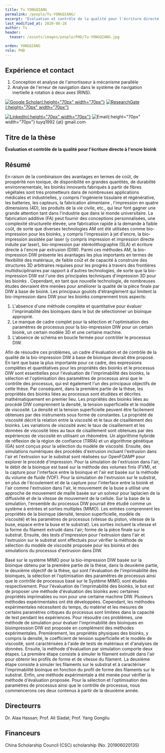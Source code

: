 ```yaml
---
title: Tu YONGQIANG
permalink: /people/Tu-YONGQIANG/
excerpt: "Évaluation et contrôle de la qualité pour l'écriture directe à l'encre bioink"
last_modified_at: 2020-08-28
author: Tu
header:
  teaser: /assets/images/people/PHD/Tu-YONGQIANG.jpg

orden: YONGQIANG
role: PHD
---
```


## Expérience et contact 


1. Conception et analyse de l'amortisseur à mécanisme parallèle
2. Analyse de l'erreur de navigation dans le système de navigation inertielle à rotation à deux axes (RINS).

[![Google Scholar](/assets/images/people/PHD/scholar.png){:height="70px" width="70px"}](https://scholar.google.com/citations?user=cELZ2BMAAAAJ&hl=fr) [![ResearchGate](/assets/images/people/PHD/researchgate.png){:height="70px" width="70px"}](https://www.researchgate.net/profile/Yongqiang_Tu)
 
[![LinkedIn](/assets/images/people/PHD/linkedin.png){:height="70px" width="70px"}](https://www.linkedin.com/in/勇强-涂-14a6671b5/) ![Email](/assets/images/people/PHD/mail.png){:height="70px" width="70px"} tuyq1992 {at} gmail.com



## Titre de la thèse 

**Évaluation et contrôle de la qualité pour l'écriture directe à l'encre bioink**

## Résumé

En raison de la combinaison des avantages en termes de coût, de prospérité non toxique, de disponibilité en grandes quantités, de durabilité environnementale, les bioinks innovants fabriqués à partir de fibres végétales sont très prometteurs dans de nombreuses applications médicales et industrielles, y compris l'ingénierie tissulaire et régénérative, les batteries, les capteurs, la fabrication alimentaire , l'impression en quatre dimensions (4D), les produits de la vie civile, etc., qui leur font gagner une grande attention tant dans l'industrie que dans le monde universitaire. La fabrication additive (FA) peut fournir des conceptions personnalisées, une complexité structurelle élevée, une fabrication rapide à la demande à faible coût, de sorte que diverses technologies AM ont été utilisées comme bio-impression pour les bioinks, y compris l'impression à jet d'encre, la bio-impression assistée par laser (y compris impression et impression directe induite par laser), bio-impression par stéréolithographie (SLA) et écriture directe à l'encre par extrusion (DIW). Parmi ces méthodes AM, la bio-impression DIW présente les avantages les plus importants en termes de flexibilité des matériaux, de faible coût et de capacité à construire des structures 3D arbitraires requises pour les progrès à travers des frontières multidisciplinaires par rapport à d'autres technologies, de sorte que la bio-impression DIW est l'une des principales techniques d'impression 3D pour les bioinks . Cependant, en tant que nouvelle technologie, de nombreuses études devraient être menées pour améliorer la qualité de la pièce finale par DIW à base de bioink. Les principaux goulots d'étranglement qui limitent la bio-impression dans DIW pour les bioinks comprennent trois aspects:

1. L'absence d'une méthode complète et quantitative pour évaluer l'imprimabilité des bioinques dans le but de sélectionner un bioinque approprié.
2. Le manque de cadre complet pour la sélection et l'optimisation des paramètres de processus pour la bio-impression DIW pour un certain bioink, un certain modèle 3D et une certaine machine.
3. L'absence de schéma en boucle fermée pour contrôler le processus DIW.


Afin de résoudre ces problèmes, un cadre d'évaluation et de contrôle de la qualité de la bio-impression DIW à base de bioinque devrait être proposé. En tant que base la plus importante pour ce cadre, des expressions complètes et quantitatives pour les propriétés des bioinks et le processus DIW sont essentielles pour l'évaluation de l'imprimabilité des bioinks, la sélection et l'optimisation des paramètres de processus ainsi que le contrôle des processus, qui est également l'un des principaux objectifs de cette thèse. Par conséquent, dans la première partie de la thèse, les propriétés des bioinks liées au processus sont étudiées et décrites mathématiquement en premier lieu. Les propriétés des bioinks liées au procédé DIW comprennent la densité, la tension superficielle et le modèle de viscosité. La densité et la tension superficielle peuvent être facilement obtenues par des instruments sous forme de constantes. La propriété de viscosité décrit la relation entre la viscosité et le taux de cisaillement des bioinks. Les variations de viscosité avec le taux de cisaillement et les données de viscosité liées au taux de cisaillement sont obtenues par des expériences de viscosité en utilisant un rhéomètre. Un algorithme hybride de réflexion de la région de confiance (TRRA) et un algorithme génétique (GA) sont conçus pour la sélection du modèle de viscosité. Ensuite, des simulations numériques des procédés d'extrusion incluant l'extrusion dans l'air et l'extrusion sur le substrat sont réalisées sur OpenFOAM® pour explorer le procédé d'impression. Pour la simulation de l'extrusion dans l'air, le débit de la bioinque est basé sur la méthode des volumes finis (FVM), et la capture pour l'interface entre la bioinque et l'air est basée sur la méthode du volume de fluide (VOF). Pour la simulation de l'extrusion sur le substrat, en plus de l'écoulement et de la capture pour l'interface entre la bioink et l'air comme l'extrusion dans l'air, le mouvement de la buse a utilisé une approche de mouvement de maille basée sur un solveur pour laplacien de la diffusivité et de la vitesse de mouvement de la cellule. Sur la base de la simulation, l'ensemble du processus DIW pourrait être étudié comme un système à entrées et sorties multiples (MIMO). Les entrées comprennent les propriétés de la bioinque (densité, tension superficielle, modèle de viscosité) et les paramètres de processus (vitesse du piston, vitesse de la buse, espace entre la buse et le substrat). Les sorties incluent la vitesse et la forme du filament extrudé dans l'air; forme de la pièce finale sur le substrat. Ensuite, des tests d'impression pour l'extrusion dans l'air et l'extrusion sur le substrat sont effectués pour vérifier la méthode de sélection du modèle de viscosité proposée pour les bioinks et des simulations du processus d'extrusion dans DIW.  


Basé sur le système MIMO pour la bio-impression DIW basée sur la bioinque obtenu par la première partie de la thèse, dans la deuxième partie, le deuxième objectif de la thèse, qui sont l'évaluation de l'imprimabilité des bioinques, la sélection et l'optimisation des paramètres de processus ainsi que le contrôle de processus basé sur le Système MIMO, sont étudiés respectivement.
Pour l'évaluation de l'imprimabilité des bioinks, le but est de proposer une méthode d'évaluation des bioinks avec certaines propriétés imprimables ou non pour une certaine machine DIW. Plusieurs méthodes expérimentales ont été développées. Cependant, les méthodes expérimentales nécessitent du temps, du matériel et les mesures de certains paramètres critiques du processus sont limitées dans la capacité de test pendant les expériences. Pour résoudre ces problèmes, une méthode de simulation pour évaluer l'imprimabilité des bioinques en bioimpression DIW est proposée en complément des méthodes expérimentales. Premièrement, les propriétés physiques des bioinks, y compris la densité, le coefficient de tension superficielle et le modèle de viscosité, sont caractérisées à l'aide de tests de matériaux et d'analyses de données. Ensuite, la méthode d'évaluation par simulation comporte deux étapes. La première étape consiste à simuler le filament extrudé dans l'air pour obtenir les profils de forme et de vitesse du filament. La deuxième étape consiste à simuler les filaments sur le substrat et à caractériser l'imprimabilité bioinque en fonction du profil de forme des filaments sur le substrat. Enfin, une méthode expérimentale a été menée pour vérifier la méthode d'évaluation proposée.
Pour la sélection et l'optimisation des paramètres de processus ainsi que le contrôle de processus, nous commencerons ces deux contenus à partir de la deuxième année.


## Directeurrs 

Dr. Alaa Hassan; Prof. Ali Siadat; Prof. Yang Gongliu

## Financeurs

China Scholarship Council (CSC) scholarship (No. 201906020135)

